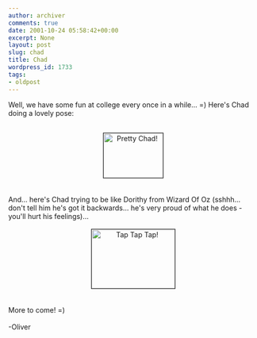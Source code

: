 ```yaml
---
author: archiver
comments: true
date: 2001-10-24 05:58:42+00:00
excerpt: None
layout: post
slug: chad
title: Chad
wordpress_id: 1733
tags:
- oldpost
---
```


Well, we have some fun at college every once in a while... =) Here's Chad doing a lovely pose:<br /><br /><center><img src="http://www.oliverweb.com/newsimages/chadanim.gif" width="120" height="90" alt="Pretty Chad!" border="1"></center><br /><br />And... here's Chad trying to be like Dorithy from Wizard Of Oz (sshhh... don't tell him he's got it backwards... he's very proud of what he does - you'll hurt his feelings)...<br /><br /><center><img src="http://www.oliverweb.com/newsimages/chadshoes.gif" width="168" height="119" alt="Tap Tap Tap!" border="1"></center><br /><br />More to come! =)<br /><br />-Oliver